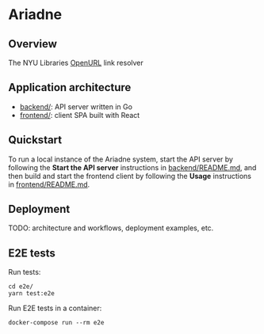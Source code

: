 # Ariadne

## Overview

The NYU Libraries [OpenURL](https://en.wikipedia.org/wiki/OpenURL) link resolver

## Application architecture

* [backend/](backend/README.md): API server written in Go
* [frontend/](frontend/README.md): client SPA built with React

## Quickstart

To run a local instance of the Ariadne system, start the API server by following
the **Start the API server** instructions in [backend/README.md](backend/README.md),
and then build and start the frontend client by following the **Usage** instructions
in [frontend/README.md](frontend/README.md).

## Deployment

TODO: architecture and workflows, deployment examples, etc.

## E2E tests

Run tests:

```
cd e2e/
yarn test:e2e
```

Run E2E tests in a container:

```
docker-compose run --rm e2e
```
